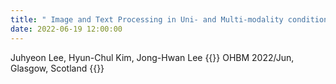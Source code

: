 ```yaml
---
title: " Image and Text Processing in Uni- and Multi-modality conditions"
date: 2022-06-19 12:00:00
---
```


Juhyeon Lee, Hyun-Chul Kim, Jong-Hwan Lee
{{<format bright-green>}}
OHBM 2022/Jun, Glasgow, Scotland
{{</format>}}
